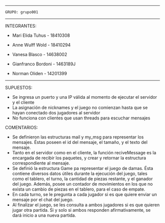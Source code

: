 
---
    GRUPO: grupo001
---

INTEGRANTES:

- Mari Elida Tuhus - 18410308

- Anne Wulff Wold - 18410294

- Vanesa Blasco - 14638002

- Gianfranco Bordoni - 1463189J

- Norman Oliden - 14201399

---

SUPUESTOS:

- Se ingresa un puerto y una IP válida al momento de ejecutar el servidor y el cliente
- La asignación de nicknames y el juego no comienzan hasta que se hayan conectado dos jugadores al servidor
- No funciona con clientes que usan threads para escuchar mensajes

COMENTARIOS:

- Se definieron las estructuras mail y my_msg para representar los mensajes. Éstas poseen el id del mensaje, el tamaño, y el texto del mensaje.
- Tanto en el servidor como en el cliente, la función reciveMessage es la encargada de recibir los paquetes, y crear y retornar la estructura correspondiente al mensaje.
- Se definió la estructura Game pa representar el juego de damas. Ésta contiene diversos datos útiles durante la ejecución del juego, tales como el tablero, el turno, la cantidad de piezas restante, y el ganador del juego. Además, posee un contador de movimientos en los que no exista un cambio de piezas en el tablero, para el caso de empate.
- En cada turno, se le pregunta a cada jugador si es que quiere enviar un mensaje por el chat del juego.
- Al finalizar el juego, se les consulta a ambos jugadores si es que quieren jugar otra partida. Si y solo si ambos responden afirmativamente, se dará inicio a una nueva partida.
